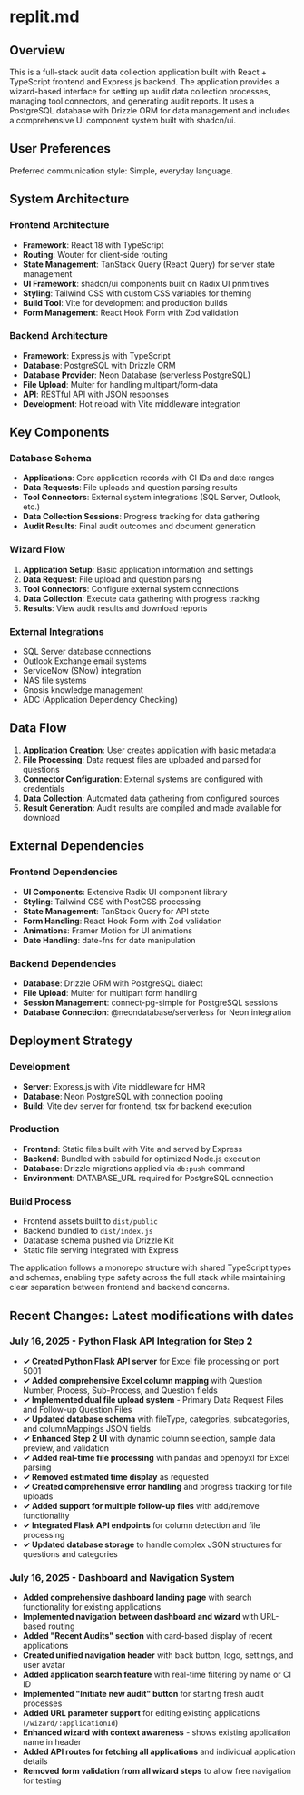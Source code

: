 # replit.md

## Overview

This is a full-stack audit data collection application built with React + TypeScript frontend and Express.js backend. The application provides a wizard-based interface for setting up audit data collection processes, managing tool connectors, and generating audit reports. It uses a PostgreSQL database with Drizzle ORM for data management and includes a comprehensive UI component system built with shadcn/ui.

## User Preferences

Preferred communication style: Simple, everyday language.

## System Architecture

### Frontend Architecture
- **Framework**: React 18 with TypeScript
- **Routing**: Wouter for client-side routing
- **State Management**: TanStack Query (React Query) for server state management
- **UI Framework**: shadcn/ui components built on Radix UI primitives
- **Styling**: Tailwind CSS with custom CSS variables for theming
- **Build Tool**: Vite for development and production builds
- **Form Management**: React Hook Form with Zod validation

### Backend Architecture
- **Framework**: Express.js with TypeScript
- **Database**: PostgreSQL with Drizzle ORM
- **Database Provider**: Neon Database (serverless PostgreSQL)
- **File Upload**: Multer for handling multipart/form-data
- **API**: RESTful API with JSON responses
- **Development**: Hot reload with Vite middleware integration

## Key Components

### Database Schema
- **Applications**: Core application records with CI IDs and date ranges
- **Data Requests**: File uploads and question parsing results
- **Tool Connectors**: External system integrations (SQL Server, Outlook, etc.)
- **Data Collection Sessions**: Progress tracking for data gathering
- **Audit Results**: Final audit outcomes and document generation

### Wizard Flow
1. **Application Setup**: Basic application information and settings
2. **Data Request**: File upload and question parsing
3. **Tool Connectors**: Configure external system connections
4. **Data Collection**: Execute data gathering with progress tracking
5. **Results**: View audit results and download reports

### External Integrations
- SQL Server database connections
- Outlook Exchange email systems
- ServiceNow (SNow) integration
- NAS file systems
- Gnosis knowledge management
- ADC (Application Dependency Checking)

## Data Flow

1. **Application Creation**: User creates application with basic metadata
2. **File Processing**: Data request files are uploaded and parsed for questions
3. **Connector Configuration**: External systems are configured with credentials
4. **Data Collection**: Automated data gathering from configured sources
5. **Result Generation**: Audit results are compiled and made available for download

## External Dependencies

### Frontend Dependencies
- **UI Components**: Extensive Radix UI component library
- **Styling**: Tailwind CSS with PostCSS processing
- **State Management**: TanStack Query for API state
- **Form Handling**: React Hook Form with Zod validation
- **Animations**: Framer Motion for UI animations
- **Date Handling**: date-fns for date manipulation

### Backend Dependencies
- **Database**: Drizzle ORM with PostgreSQL dialect
- **File Upload**: Multer for multipart form handling
- **Session Management**: connect-pg-simple for PostgreSQL sessions
- **Database Connection**: @neondatabase/serverless for Neon integration

## Deployment Strategy

### Development
- **Server**: Express.js with Vite middleware for HMR
- **Database**: Neon PostgreSQL with connection pooling
- **Build**: Vite dev server for frontend, tsx for backend execution

### Production
- **Frontend**: Static files built with Vite and served by Express
- **Backend**: Bundled with esbuild for optimized Node.js execution
- **Database**: Drizzle migrations applied via `db:push` command
- **Environment**: DATABASE_URL required for PostgreSQL connection

### Build Process
- Frontend assets built to `dist/public`
- Backend bundled to `dist/index.js`
- Database schema pushed via Drizzle Kit
- Static file serving integrated with Express

The application follows a monorepo structure with shared TypeScript types and schemas, enabling type safety across the full stack while maintaining clear separation between frontend and backend concerns.

## Recent Changes: Latest modifications with dates

### July 16, 2025 - Python Flask API Integration for Step 2
- **✓ Created Python Flask API server** for Excel file processing on port 5001
- **✓ Added comprehensive Excel column mapping** with Question Number, Process, Sub-Process, and Question fields
- **✓ Implemented dual file upload system** - Primary Data Request Files and Follow-up Question Files
- **✓ Updated database schema** with fileType, categories, subcategories, and columnMappings JSON fields
- **✓ Enhanced Step 2 UI** with dynamic column selection, sample data preview, and validation
- **✓ Added real-time file processing** with pandas and openpyxl for Excel parsing
- **✓ Removed estimated time display** as requested
- **✓ Created comprehensive error handling** and progress tracking for file uploads
- **✓ Added support for multiple follow-up files** with add/remove functionality
- **✓ Integrated Flask API endpoints** for column detection and file processing
- **✓ Updated database storage** to handle complex JSON structures for questions and categories

### July 16, 2025 - Dashboard and Navigation System
- **Added comprehensive dashboard landing page** with search functionality for existing applications
- **Implemented navigation between dashboard and wizard** with URL-based routing
- **Added "Recent Audits" section** with card-based display of recent applications
- **Created unified navigation header** with back button, logo, settings, and user avatar
- **Added application search feature** with real-time filtering by name or CI ID
- **Implemented "Initiate new audit" button** for starting fresh audit processes
- **Added URL parameter support** for editing existing applications (`/wizard/:applicationId`)
- **Enhanced wizard with context awareness** - shows existing application name in header
- **Added API routes for fetching all applications** and individual application details
- **Removed form validation from all wizard steps** to allow free navigation for testing